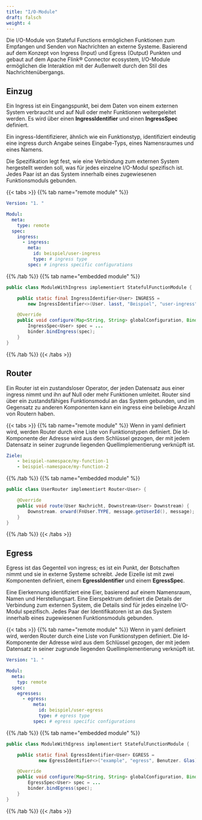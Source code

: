```yaml
---
title: "I/O-Module"
draft: falsch
weight: 4
---
```


Die I/O-Module von Stateful Functions ermöglichen Funktionen zum Empfangen und Senden von Nachrichten an externe Systeme. Basierend auf dem Konzept von Ingress (Input) und Egress (Output) Punkten und gebaut auf dem Apache Flink® Connector ecosystem, I/O-Module ermöglichen die Interaktion mit der Außenwelt durch den Stil des Nachrichtenübergangs.

## Einzug

Ein Ingress ist ein Eingangspunkt, bei dem Daten von einem externen System verbraucht und auf Null oder mehr Funktionen weitergeleitet werden. Es wird über einen __IngressIdentifier__ und einen __IngressSpec__ definiert.

Ein ingress-Identifizierer, ähnlich wie ein Funktionstyp, identifiziert eindeutig eine ingress durch Angabe seines Eingabe-Typs, eines Namensraumes und eines Namens.

Die Spezifikation legt fest, wie eine Verbindung zum externen System hergestellt werden soll, was für jedes einzelne I/O-Modul spezifisch ist. Jedes Paar ist an das System innerhalb eines zugewiesenen Funktionsmoduls gebunden.

{{< tabs >}}
{{% tab name="remote module" %}}
```yaml
Version: "1. "

Modul:
  meta:
    type: remote
  spec:
    ingress:
      - ingress:
        meta:
          id: beispiel/user-ingress
          type: # ingress type
        spec: # ingress specific configurations
```
{{% /tab %}}
{{% tab name="embedded module" %}}
```java
public class ModuleWithIngress implementiert StatefulFunctionModule {

    public static final IngressIdentifier<User> INGRESS =
        new IngressIdentifier<>(User. lasst, "Beispiel", "user-ingress");

    @Override
    public void configure(Map<String, String> globalConfiguration, Binder binder) {
        IngressSpec<User> spec = ...
        binder.bindIngress(spec);
    }
}
```
{{% /tab %}}
{{< /tabs >}}

## Router

Ein Router ist ein zustandsloser Operator, der jeden Datensatz aus einer ingress nimmt und ihn auf Null oder mehr Funktionen umleitet. Router sind über ein zustandsfähiges Funktionsmodul an das System gebunden, und im Gegensatz zu anderen Komponenten kann ein ingress eine beliebige Anzahl von Routern haben.

{{< tabs >}}
{{% tab name="remote module" %}}
Wenn in yaml definiert wird, werden Router durch eine Liste von Funktionstypen definiert. Die Id-Komponente der Adresse wird aus dem Schlüssel gezogen, der mit jedem Datensatz in seiner zugrunde liegenden Quellimplementierung verknüpft ist.
```yaml
Ziele:
    - beispiel-namespace/my-function-1
    - beispiel-namespace/my-function-2
```
{{% /tab %}}
{{% tab name="embedded module" %}}
```java
public class UserRouter implementiert Router<User> {

    @Override
    public void route(User Nachricht, Downstream<User> Downstream) {
        Downstream. orward(FnUser.TYPE, message.getUserId(), message);
    }
}
```
{{% /tab %}}
{{< /tabs >}}

## Egress

Egress ist das Gegenteil von ingress; es ist ein Punkt, der Botschaften nimmt und sie in externe Systeme schreibt. Jede Eizelle ist mit zwei Komponenten definiert, einem __EgressIdentifier__ und einem __EgressSpec__.

Eine Eierkennung identifiziert eine Eier, basierend auf einem Namensraum, Namen und Herstellungsart. Eine Eierspektrum definiert die Details der Verbindung zum externen System, die Details sind für jedes einzelne I/O-Modul spezifisch. Jedes Paar der Identifikatoren ist an das System innerhalb eines zugewiesenen Funktionsmoduls gebunden.

{{< tabs >}}
{{% tab name="remote module" %}}
Wenn in yaml definiert wird, werden Router durch eine Liste von Funktionstypen definiert. Die Id-Komponente der Adresse wird aus dem Schlüssel gezogen, der mit jedem Datensatz in seiner zugrunde liegenden Quellimplementierung verknüpft ist.
```yaml
Version: "1. "

Modul:
  meta:
    typ: remote
  spec:
    egresses:
      - egress:
          meta:
            id: beispiel/user-egress
            type: # egress type
          spec: # egress specific configurations  
```
{{% /tab %}}
{{% tab name="embedded module" %}}
```java
public class ModuleWithEgress implementiert StatefulFunctionModule {

    public static final EgressIdentifier<User> EGRESS =
            new EgressIdentifier<>("example", "egress", Benutzer. Glas);

    @Override
    public void configure(Map<String, String> globalConfiguration, Binder binder) {
        EgressSpec<User> spec = ...
        binder.bindEgress(spec);
    }
}
```
{{% /tab %}}
{{< /tabs >}}